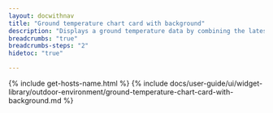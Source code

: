 ```yaml
---
layout: docwithnav
title: "Ground temperature chart card with background"
description: "Displays a ground temperature data by combining the latest and aggregated values with the background image and optional simplified chart."
breadcrumbs: "true"
breadcrumbs-steps: "2"
hidetoc: "true"

---
```

{% include get-hosts-name.html %}
{% include docs/user-guide/ui/widget-library/outdoor-environment/ground-temperature-chart-card-with-background.md %}
